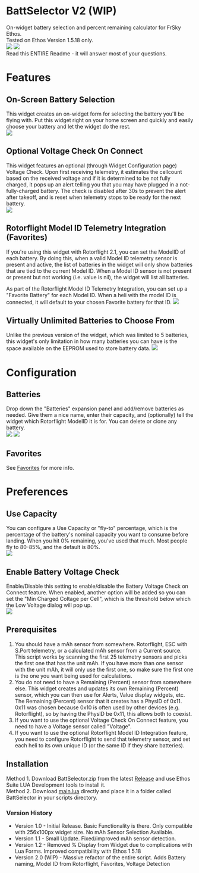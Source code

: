 # BattSelector V2 (WIP)
On-widget battery selection and percent remaining calculator for FrSky Ethos.<br>
Tested on Ethos Version 1.5.18 only.<br>
![](https://github.com/BladeScraper-Designs/Ethos_BattSelector/blob/V2/img/Main.png?raw=true)
![](https://github.com/BladeScraper-Designs/Ethos_BattSelector/blob/V2/img/Select.png?raw=true)<br>
Read this ENTIRE Readme - it will answer most of your questions.

# Features
## On-Screen Battery Selection
This widget creates an on-widget form for selecting the battery you'll be flying with.  Put this widget right on your home screen and quickly and easily choose your battery and let the widget do the rest.<br>
![](https://github.com/BladeScraper-Designs/Ethos_BattSelector/blob/V2/img/Select.png?raw=true)

## Optional Voltage Check On Connect
This widget features an optional (through Widget Configuration page) Voltage Check.  Upon first receiving telemetry, it estimates the cellcount based on the received voltage and if it is determined to be not fully charged, it pops up an alert telling you that you may have plugged in a not-fully-charged battery. The check is disabled after 30s to prevent the alert after takeoff, and is reset when telemetry stops to be ready for the next battery.<br>
![](https://github.com/BladeScraper-Designs/Ethos_BattSelector/blob/V2/img/Voltage_Warning.png?raw=true)

## Rotorflight Model ID Telemetry Integration (Favorites)
If you're using this widget with Rotorflight 2.1, you can set the ModelID of each battery.  By doing this, when a valid Model ID telemetry sensor is present and active, the list of batteries in the widget will only show batteries that are tied to the current Model ID.  When a Model ID sensor is not present or present but not working (i.e. value is nil), the widget will list all batteries.<br>

As part of the Rotorflight Model ID Telemetry Integration, you can set up a "Favorite Battery" for each Model ID.  When a heli with the model ID is connected, it will default to your chosen Favorite battery for that ID.
![](https://github.com/BladeScraper-Designs/Ethos_BattSelector/blob/V2/img/Configure_Favorites.png?raw=true)

## Virtually Unlimited Batteries to Choose From
Unlike the previous version of the widget, which was limited to 5 batteries, this widget's only limitation in how many batteries you can have is the space available on the EEPROM used to store battery data.
![](https://github.com/BladeScraper-Designs/Ethos_BattSelector/blob/V2/img/Unlimited.png?raw=true)

# Configuration
## Batteries
Drop down the "Batteries" expansion panel and add/remove batteries as needed.  Give them a nice name, enter their capacity, and (optionally) tell the widget which Rotorflight ModelID it is for.  You can delete or clone any battery.<br>
![](https://github.com/BladeScraper-Designs/Ethos_BattSelector/blob/V2/img/Configure_Batteries.png?raw=true)
![](https://github.com/BladeScraper-Designs/Ethos_BattSelector/blob/V2/img/Configure_Batteries_Options.png?raw=true)

## Favorites
See [Favorites](##-rotorflight-model-id-telemetry-tntegration-(favorites)) for more info.<br>

# Preferences
## Use Capacity
You can configure a Use Capacity or "fly-to" percentage, which is the percentage of the battery's nominal capacity you want to consume before landing.  When you hit 0% remaining, you've used that much.  Most people fly to 80-85%, and the default is 80%.<br>
![](https://github.com/BladeScraper-Designs/Ethos_BattSelector/blob/V2/img/Configure_Preferences.png?raw=true)

## Enable Battery Voltage Check
Enable/Disable this setting to enable/disable the Battery Voltage Check on Connect feature.  When enabled, another option will be added so you can set the "Min Charged Coltage per Cell", which is the threshold below which the Low Voltage dialog will pop up.<br>
![](https://github.com/BladeScraper-Designs/Ethos_BattSelector/blob/V2/img/Configure_Preferences_VoltageCheck.png?raw=true)


## Prerequisites
1. You should have a mAh sensor from somewhere. Rotorflight, ESC with S.Port telemetry, or a calculated mAh sensor from a Current source. 
      This script works by scanning the first 25 telemetry sensors and picks the first one that has the unit mAh.  If you have more than  one sensor with the unit mAh, it will only use the first one, so make sure the first one is the one you want being used for calculations.
2. You do not need to have a Remaining (Percent) sensor from somewhere else.  This widget creates and updates its own Remaining (Percent) sensor, which you can then use for Alerts, Value display widgets, etc.
      The Remaining (Percent) sensor that it creates has a PhysID of 0x11.  0x11 was chosen because 0x10 is often used by other devices (e.g. Rotorflight), so by having the PhysID be 0x11, this allows both to coexist.
3. If you want to use the optional Voltage Check On Connect feature, you need to have a Voltage sensor called "Voltage".
4. If you want to use the optional Rotorflight Model ID Integration feature, you need to configure Rotorflight to send that telemetry sensor, and set each heli to its own unique ID (or the same ID if they share batteries).


## Installation
Method 1. Download BattSelector.zip from the latest [Release](https://github.com/BladeScraper-Designs/Ethos_BattSelector/releases) and use Ethos Suite LUA Development tools to install it.<br>
Method 2. Download [main.lua](https://github.com/BladeScraper-Designs/Ethos_BattSelector/blob/V2/scripts/BattSelector/main.lua) directly and place it in a folder called BattSelector in your scripts directory. 


### Version History
  - Version 1.0 - Initial Release.  Basic Functionality is there.  Only compatible with 256x100px widget size.  No mAh Sensor Selection Available.
  - Version 1.1 - Small Update.  Fixed/improved mAh sensor detection.
  - Version 1.2 - Removed % Display from Widget due to complications with Lua Forms.  Improved compatibility with Ethos 1.5.18
  - Version 2.0 (WIP) - Massive refactor of the entire script.  Adds Battery naming, Model ID from Rotorflight, Favorites, Voltage Detection

